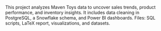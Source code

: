 This project analyzes Maven Toys data to uncover sales trends, product performance, and inventory insights. It includes data cleaning in PostgreSQL, a Snowflake schema, and Power BI dashboards. Files: SQL scripts, LaTeX report, visualizations, and datasets.
